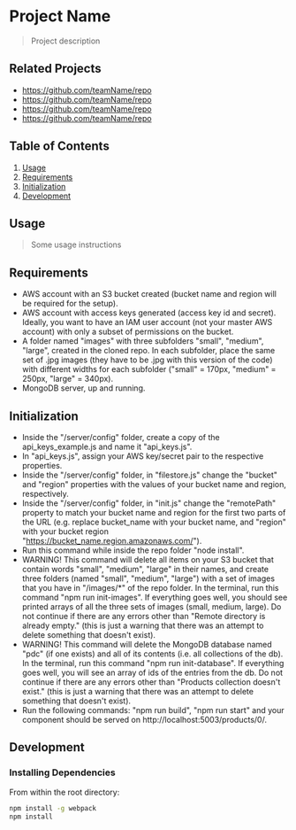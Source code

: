 # Project Name

> Project description

## Related Projects

  - https://github.com/teamName/repo
  - https://github.com/teamName/repo
  - https://github.com/teamName/repo
  - https://github.com/teamName/repo

## Table of Contents

1. [Usage](#Usage)
1. [Requirements](#requirements)
1. [Initialization](#Initialization)
1. [Development](#development)

## Usage

> Some usage instructions

## Requirements

- AWS account with an S3 bucket created (bucket name and region will be required for the setup).
- AWS account with access keys generated (access key id and secret). Ideally, you want to have an IAM user account (not your master AWS account) with only a subset of permissions on the bucket.
- A folder named "images" with three subfolders "small", "medium", "large", created in the cloned repo. In each subfolder, place the same set of .jpg images (they have to be .jpg with this version of the code) with different widths for each subfolder ("small" = 170px, "medium" = 250px, "large" = 340px).
- MongoDB server, up and running.

## Initialization

- Inside the "/server/config" folder, create a copy of the api_keys_example.js and name it "api_keys.js".
- In "api_keys.js", assign your AWS key/secret pair to the respective properties.
- Inside the "/server/config" folder, in "filestore.js" change the "bucket" and "region" properties with the values of your bucket name and region, respectively.
- Inside the "/server/config" folder, in "init.js" change the "remotePath" property to match your bucket name and region for the first two parts of the URL (e.g. replace bucket_name with your bucket name, and "region" with your bucket region "https://bucket_name.region.amazonaws.com/").
- Run this command while inside the repo folder "node install".
- WARNING! This command will delete all items on your S3 bucket that contain words "small", "medium", "large" in their names, and create three folders (named "small", "medium", "large") with a set of images that you have in "/images/*" of the repo folder. In the terminal, run this command "npm run init-images". If everything goes well, you should see printed arrays of all the three sets of images (small, medium, large). Do not continue if there are any errors other than "Remote directory is already empty." (this is just a warning that there was an attempt to delete something that doesn't exist).
- WARNING! This command will delete the MongoDB database named "pdc" (if one exists) and all of its contents (i.e. all collections of the db). In the terminal, run this command "npm run init-database". If everything goes well, you will see an array of ids of the entries from the db. Do not continue if there are any errors other than "Products collection doesn't exist." (this is just a warning that there was an attempt to delete something that doesn't exist).
- Run the following commands: "npm run build", "npm run start" and your component should be served on http://localhost:5003/products/0/.

## Development

### Installing Dependencies

From within the root directory:

```sh
npm install -g webpack
npm install
```

